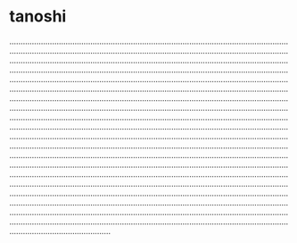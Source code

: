 # tanoshi
.............................................................................................................................................................................................................................................................................................................................................................................................................................................................................................................................................................................................................................................................................................................................................................................................................................................................................................................................................................................................................................................................................................................................................................................................................................................................................................................................................................................................................................................................................................................................................................................................................................................................................................................................................................................................................................................................................................................................................................................................................................................................................................................................................................................................................................................................................................................................................................................................................................................................................................................................................................................................................................